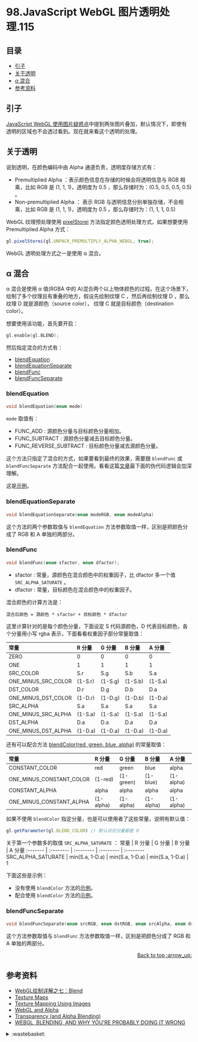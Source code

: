 # 98.JavaScript WebGL 图片透明处理.115
## <a name="index"></a> 目录
- [引子](#start)
- [关于透明](#about)
- [α 混合](#blend)
- [参考资料](#reference)

## <a name="start"></a> 引子
[JavaScript WebGL 使用图片疑惑点][url-pre]中提到两张图片叠加，默认情况下，即使有透明的区域也不会透过看到。现在就来看这个透明的处理。

## <a name="about"></a> 关于透明
说到透明，在颜色编码中由 Alpha 通道负责，透明度存储方式有：
- Premultiplied Alpha ：表示颜色信息在存储的时候会将透明信息与 RGB 相乘，比如 RGB 是 (1, 1, 1)，透明度为 0.5 ，那么存储时为：(0.5, 0.5, 0.5, 0.5) 。
- Non-premultiplied Alpha ： 表示 RGB 与透明信息分别单独存储，不会相乘，比如 RGB 是 (1, 1, 1)，透明度为 0.5 ，那么存储时为：(1, 1, 1, 0.5)

WebGL 纹理预处理使用 [pixelStorei][url-12] 方法指定颜色透明处理方式，如果想要使用 Premultiplied Alpha 方式：
```js
gl.pixelStorei(gl.UNPACK_PREMULTIPLY_ALPHA_WEBGL, true);
```

WebGL 透明处理方式之一是使用 α 混合。

## <a name="blend"></a> α 混合
α 混合是使用 α 值(RGBA 中的 A)混合两个以上物体颜色的过程。在这个场景下，绘制了多个纹理且有重叠的地方，假设先绘制纹理 C ，然后再绘制纹理 D ，那么纹理 D 就是源颜色（source color）， 纹理 C 就是目标颜色（destination color）。

想要使用该功能，首先要开启：
```c
gl.enable(gl.BLEND);
```
然后指定混合的方式有：
- [blendEquation][url-6]
- [blendEquationSeparate][url-7]
- [blendFunc][url-4]
- [blendFuncSeparate][url-8]

### blendEquation
```c
void blendEquation(enum mode)
```
`mode` 取值有：
- FUNC_ADD : 源颜色分量与目标颜色分量相加。
- FUNC_SUBTRACT : 源颜色分量减去目标颜色分量。
- FUNC_REVERSE_SUBTRACT : 目标颜色分量减去源颜色分量。

这个方法只指定了混合的方式，如果要看到最终的效果，需要跟 `blendFunc` 或 `blendFuncSeparate` 方法配合一起使用。看看这篇[文章][url-10]最下面的伪代码逻辑会加深理解。

这是[示例][url-example1]。
### blendEquationSeparate
```c
void blendEquationSeparate(enum modeRGB, enum modeAlpha)
```
这个方法的两个参数取值与 `blendEquation` 方法参数取值一样，区别是把颜色分成了 RGB 和 A 单独的两部分。

### blendFunc
```c
void blendFunc(enum sfactor, enum dfactor);
```
- sfactor : 常量，源颜色在混合颜色中的权重因子，比 dfactor 多一个值 `SRC_ALPHA_SATURATE` 。
- dfactor : 常量，目标颜色在混合颜色中的权重因子。

混合颜色的计算方法是：
```
混合后颜色 = 源颜色 * sfactor + 目标颜色 * dfactor
```
这里计算针对的是每个颜色分量，下面设定 S 代码源颜色，D 代表目标颜色，各个分量用小写 rgba 表示，下面看看权重因子部分常量取值：

常量 | R 分量 | G 分量 | B 分量 | A 分量
:------- | :-------- | :-------- | :-------- | :--------
ZERO | 0 | 0 | 0 | 0
ONE | 1 | 1 | 1 | 1
SRC_COLOR | S.r | S.g | S.b | S.a
ONE_MINUS_SRC_COLOR | (1-S.r) | (1-S.g) | (1-S.b) | (1-S.a)
DST_COLOR | D.r | D.g | D.b | D.a
ONE_MINUS_DST_COLOR | (1-D.r) | (1-D.g) | (1-D.b) | (1-D.a)
SRC_ALPHA | S.a | S.a | S.a | S.a
ONE_MINUS_SRC_ALPHA | (1-S.a) | (1-S.a) | (1-S.a) | (1-S.a)
DST_ALPHA | D.a | D.a | D.a | D.a
ONE_MINUS_DST_ALPHA | (1-D.a) | (1-D.a) | (1-D.a) | (1-D.a)


还有可以配合方法 [blendColor(red, green, blue, alpha)][url-5] 的常量取值：

常量 | R 分量 | G 分量 | B 分量 | A 分量
:------- | :-------- | :-------- | :-------- | :--------
CONSTANT_COLOR | red | green | blue | alpha
ONE_MINUS_CONSTANT_COLOR | (1-red) | (1-green) | (1-blue) | (1-alpha)
CONSTANT_ALPHA | alpha | alpha | alpha | alpha
ONE_MINUS_CONSTANT_ALPHA | (1-alpha) | (1-alpha) | (1-alpha) | (1-alpha)

如果不使用 `blendColor` 指定分量，也是可以使用者了这些常量，说明有默认值：
```js
gl.getParameter(gl.BLEND_COLOR) // 默认对应分量都是 0
```

关于第一个参数多的取值 `SRC_ALPHA_SATURATE` ：
常量 | R 分量 | G 分量 | B 分量 | A 分量
:------- | :-------- | :-------- | :-------- | :--------
SRC_ALPHA_SATURATE | min(S.a, 1-D.a) | min(S.a, 1-D.a) | min(S.a, 1-D.a) | 1


下面这些是示例：
- 没有使用 `blendColor` 方法的[示例][url-example2]。
- 配合使用 `blendColor` 方法的[示例][url-example3]。

### blendFuncSeparate
```c
void blendFuncSeparate(enum srcRGB, enum dstRGB, enum srcAlpha, enum dstAlpha)
```
这个方法参数取值与 `blendFunc` 方法参数取值一样，区别是把颜色分成了 RGB 和 A 单独的两部分。


<div align="right"><a href="#index">Back to top :arrow_up:</a></div>


## <a name="reference"></a> 参考资料
- [WebGL绘制详解之七：Blend][url-3]
- [Texture Maps][url-1]
- [Texture Mapping Using Images][url-2]
- [WebGL and Alpha][url-9]
- [Transparency (and Alpha Blending)][url-10]
- [WEBGL, BLENDING, AND WHY YOU'RE PROBABLY DOING IT WRONG][url-11]

[url-pre]:https://github.com/XXHolic/segment/issues/114
[url-1]:http://learnwebgl.brown37.net/model_data/model_texture_maps.html
[url-2]:http://learnwebgl.brown37.net/10_surface_properties/texture_mapping_images.html
[url-3]:http://www.jiazhengblog.com/blog/2017/01/04/2989/
[url-4]:https://developer.mozilla.org/en-US/docs/Web/API/WebGLRenderingContext/blendFunc
[url-5]:https://developer.mozilla.org/en-US/docs/Web/API/WebGLRenderingContext/blendColor
[url-6]:https://developer.mozilla.org/en-US/docs/Web/API/WebGLRenderingContext/blendEquation
[url-7]:https://developer.mozilla.org/en-US/docs/Web/API/WebGLRenderingContext/blendEquationSeparate
[url-8]:https://developer.mozilla.org/en-US/docs/Web/API/WebGLRenderingContext/blendFuncSeparate
[url-9]:https://webglfundamentals.org/webgl/lessons/webgl-and-alpha.html
[url-10]:http://learnwebgl.brown37.net/11_advanced_rendering/alpha_blending.html?highlight=alpha
[url-11]:https://limnu.com/webgl-blending-youre-probably-wrong/
[url-12]:https://developer.mozilla.org/en-US/docs/Web/API/WebGLRenderingContext/pixelStorei

[url-example1]:https://xxholic.github.io/lab/segment/98/blend-equation.html
[url-example2]:https://xxholic.github.io/lab/segment/98/blend.html
[url-example3]:https://xxholic.github.io/lab/segment/98/blend-color.html


[url-local-1]:../images/97/1.png
[url-local-2]:../images/97/2.png

<details>
<summary>:wastebasket:</summary>

最近看了[《魔法满屋》][url-art]，品质很不错，只是整个剧情感觉不到惊喜。

![97-poster][url-local-poster]

</details>

[url-art]:https://movie.douban.com/subject/35134724/
[url-local-poster]:../images/97/poster.png

